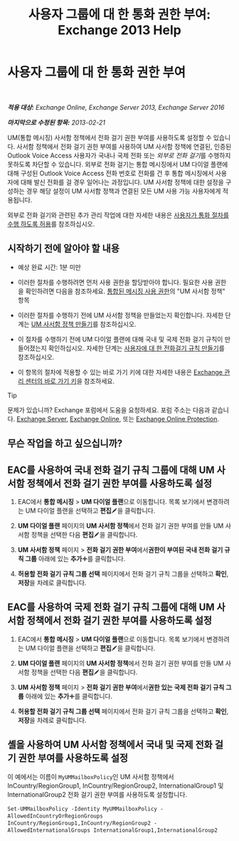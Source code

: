 ﻿---
title: '사용자 그룹에 대 한 통화 권한 부여: Exchange 2013 Help'
TOCTitle: 사용자 그룹에 대 한 통화 권한 부여
ms:assetid: 7fc36757-868c-4bde-b793-6ae630da155c
ms:mtpsurl: https://technet.microsoft.com/ko-kr/library/Bb232099(v=EXCHG.150)
ms:contentKeyID: 51407716
ms.date: 05/22/2018
mtps_version: v=EXCHG.150
ms.translationtype: MT
---

# 사용자 그룹에 대 한 통화 권한 부여

 

_**적용 대상:** Exchange Online, Exchange Server 2013, Exchange Server 2016_

_**마지막으로 수정된 항목:** 2013-02-21_

UM(통합 메시징) 사서함 정책에서 전화 걸기 권한 부여를 사용하도록 설정할 수 있습니다. 사서함 정책에서 전화 걸기 권한 부여를 사용하여 UM 사서함 정책에 연결된, 인증된 Outlook Voice Access 사용자가 국내나 국제 전화 또는 *외부로 전화 걸기*를 수행하지 못하도록 차단할 수 있습니다. 외부로 전화 걸기는 통합 메시징에서 UM 다이얼 플랜에 대해 구성된 Outlook Voice Access 전화 번호로 전화를 건 후 통합 메시징에서 사용자에 대해 발신 전화를 걸 경우 일어나는 과정입니다. UM 사서함 정책에 대한 설정을 구성하는 경우 해당 설정이 UM 사서함 정책과 연결된 모든 UM 사용 가능 사용자에게 적용됩니다.

외부로 전화 걸기와 관련된 추가 관리 작업에 대한 자세한 내용은 [사용자가 통화 절차를 수행 하도록 허용](allowing-users-to-make-calls-procedures-exchange-2013-help.md)를 참조하십시오.

## 시작하기 전에 알아야 할 내용

  - 예상 완료 시간: 1분 미만

  - 이러한 절차를 수행하려면 먼저 사용 권한을 할당받아야 합니다. 필요한 사용 권한을 확인하려면 다음을 참조하세요. [통합된 메시징 사용 권한](unified-messaging-permissions-exchange-2013-help.md)의 "UM 사서함 정책" 항목

  - 이러한 절차를 수행하기 전에 UM 사서함 정책을 만들었는지 확인합니다. 자세한 단계는 [UM 사서함 정책 만들기](create-a-um-mailbox-policy-exchange-2013-help.md)를 참조하십시오.

  - 이 절차를 수행하기 전에 UM 다이얼 플랜에 대해 국내 및 국제 전화 걸기 규칙이 만들어졌는지 확인하십시오. 자세한 단계는 [사용자에 대 한 전화걸기 규칙 만들기](create-dialing-rules-for-users-exchange-2013-help.md)를 참조하십시오.

  - 이 항목의 절차에 적용할 수 있는 바로 가기 키에 대한 자세한 내용은 [Exchange 관리 센터의 바로 가기 키](keyboard-shortcuts-in-the-exchange-admin-center-exchange-online-protection-help.md)을 참조하세요.


> [!TIP]
> 문제가 있습니까? Exchange 포럼에서 도움을 요청하세요. 포럼 주소는 다음과 같습니다. <A href="https://go.microsoft.com/fwlink/p/?linkid=60612">Exchange Server</A>, <A href="https://go.microsoft.com/fwlink/p/?linkid=267542">Exchange Online</A>, 또는 <A href="https://go.microsoft.com/fwlink/p/?linkid=285351">Exchange Online Protection</A>.



## 무슨 작업을 하고 싶으십니까?

## EAC를 사용하여 국내 전화 걸기 규칙 그룹에 대해 UM 사서함 정책에서 전화 걸기 권한 부여를 사용하도록 설정

1.  EAC에서 **통합 메시징** \> **UM 다이얼 플랜**으로 이동합니다. 목록 보기에서 변경하려는 UM 다이얼 플랜을 선택하고 **편집**![편집 아이콘](images/JJ218640.6f53ccb2-1f13-4c02-bea0-30690e6ea71d(EXCHG.150).gif "편집 아이콘")을 클릭합니다.

2.  **UM 다이얼 플랜** 페이지의 **UM 사서함 정책**에서 전화 걸기 권한 부여를 만들 UM 사서함 정책을 선택한 다음 **편집**![편집 아이콘](images/JJ218640.6f53ccb2-1f13-4c02-bea0-30690e6ea71d(EXCHG.150).gif "편집 아이콘")을 클릭합니다.

3.  **UM 사서함 정책** 페이지 \> **전화 걸기 권한 부여**에서**권한이 부여된 국내 전화 걸기 규칙 그룹** 아래에 있는 **추가**![아이콘 추가](images/JJ218640.c1e75329-d6d7-4073-a27d-498590bbb558(EXCHG.150).gif "아이콘 추가")를 클릭합니다.

4.  **허용할 전화 걸기 규칙 그룹 선택** 페이지에서 전화 걸기 규칙 그룹을 선택하고 **확인**, **저장**을 차례로 클릭합니다.

## EAC를 사용하여 국제 전화 걸기 규칙 그룹에 대해 UM 사서함 정책에서 전화 걸기 권한 부여를 사용하도록 설정

1.  EAC에서 **통합 메시징** \> **UM 다이얼 플랜**으로 이동합니다. 목록 보기에서 변경하려는 UM 다이얼 플랜을 선택하고 **편집**![편집 아이콘](images/JJ218640.6f53ccb2-1f13-4c02-bea0-30690e6ea71d(EXCHG.150).gif "편집 아이콘")을 클릭합니다.

2.  **UM 다이얼 플랜** 페이지의 **UM 사서함 정책**에서 전화 걸기 권한 부여를 만들 UM 사서함 정책을 선택한 다음 **편집**![편집 아이콘](images/JJ218640.6f53ccb2-1f13-4c02-bea0-30690e6ea71d(EXCHG.150).gif "편집 아이콘")을 클릭합니다.

3.  **UM 사서함 정책** 페이지 \> **전화 걸기 권한 부여**에서**권한 있는 국제 전화 걸기 규칙 그룹** 아래에 있는 **추가**![아이콘 추가](images/JJ218640.c1e75329-d6d7-4073-a27d-498590bbb558(EXCHG.150).gif "아이콘 추가")를 클릭합니다.

4.  **허용할 전화 걸기 규칙 그룹 선택** 페이지에서 전화 걸기 규칙 그룹을 선택하고 **확인**, **저장**을 차례로 클릭합니다.

## 셸을 사용하여 UM 사서함 정책에서 국내 및 국제 전화 걸기 권한 부여를 사용하도록 설정

이 예에서는 이름이 `MyUMMailboxPolicy`인 UM 사서함 정책에서 InCountry/RegionGroup1, InCountry/RegionGroup2, InternationalGroup1 및 InternationalGroup2 전화 걸기 권한 부여를 사용하도록 설정합니다.

    Set-UMMailboxPolicy -Identity MyUMMailboxPolicy -AllowedInCountryOrRegionGroups InCountry/RegionGroup1,InCountry/RegionGroup2 -AllowedInternationalGroups InternationalGroup1,InternationalGroup2

